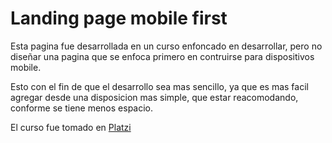 # Landing page mobile first

Esta pagina fue desarrollada en un curso enfoncado en desarrollar, pero no diseñar una pagina que se enfoca primero en contruirse para dispositivos mobile.

Esto con el fin de que el desarrollo sea mas sencillo, ya que es mas facil agregar desde una disposicion mas simple, que estar reacomodando, conforme se tiene menos espacio.

El curso fue tomado en [Platzi](https://platzi.com/)